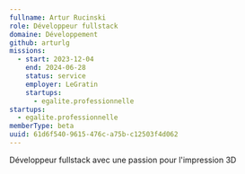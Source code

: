 ```yaml
---
fullname: Artur Rucinski
role: Développeur fullstack
domaine: Développement
github: arturlg
missions:
  - start: 2023-12-04
    end: 2024-06-28
    status: service
    employer: LeGratin
    startups:
      - egalite.professionnelle
startups:
  - egalite.professionnelle
memberType: beta
uuid: 61d6f540-9615-476c-a75b-c12503f4d062
---
```

Développeur fullstack avec une passion pour l'impression 3D